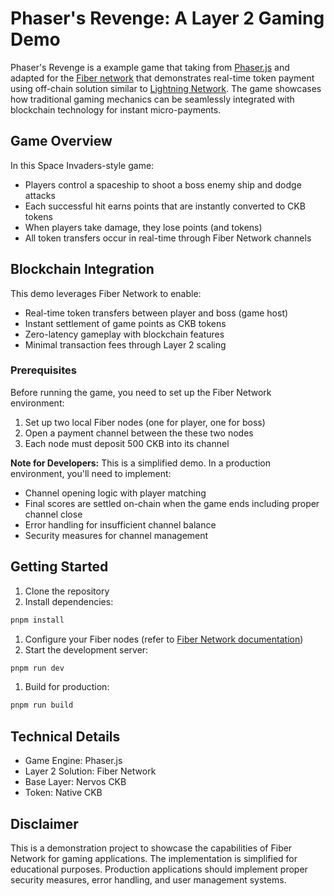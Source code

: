 # Phaser's Revenge: A Layer 2 Gaming Demo

Phaser's Revenge is a example game that taking from [Phaser.js](https://phaser.io/) and adapted for the [Fiber network](http://fiber.world/) that demonstrates real-time token payment using off-chain solution similar to [Lightning Network](https://lightning.network/). The game showcases how traditional gaming mechanics can be seamlessly integrated with blockchain technology for instant micro-payments.

## Game Overview

In this Space Invaders-style game:

- Players control a spaceship to shoot a boss enemy ship and dodge attacks
- Each successful hit earns points that are instantly converted to CKB tokens
- When players take damage, they lose points (and tokens)
- All token transfers occur in real-time through Fiber Network channels

## Blockchain Integration

This demo leverages Fiber Network to enable:

- Real-time token transfers between player and boss (game host)
- Instant settlement of game points as CKB tokens
- Zero-latency gameplay with blockchain features
- Minimal transaction fees through Layer 2 scaling

### Prerequisites

Before running the game, you need to set up the Fiber Network environment:

1. Set up two local Fiber nodes (one for player, one for boss)
2. Open a payment channel between the these two nodes
3. Each node must deposit 500 CKB into its channel

**Note for Developers:** This is a simplified demo. In a production environment, you'll need to implement:

- Channel opening logic with player matching
- Final scores are settled on-chain when the game ends including proper channel close
- Error handling for insufficient channel balance
- Security measures for channel management

## Getting Started

1. Clone the repository
2. Install dependencies:

```bash
pnpm install
```

1. Configure your Fiber nodes (refer to [Fiber Network documentation](http://fiber.world/docs))
2. Start the development server:

```bash
pnpm run dev
```

1. Build for production:

```bash
pnpm run build
```

## Technical Details

- Game Engine: Phaser.js
- Layer 2 Solution: Fiber Network
- Base Layer: Nervos CKB
- Token: Native CKB

## Disclaimer

This is a demonstration project to showcase the capabilities of Fiber Network for gaming applications. The implementation is simplified for educational purposes. Production applications should implement proper security measures, error handling, and user management systems.
